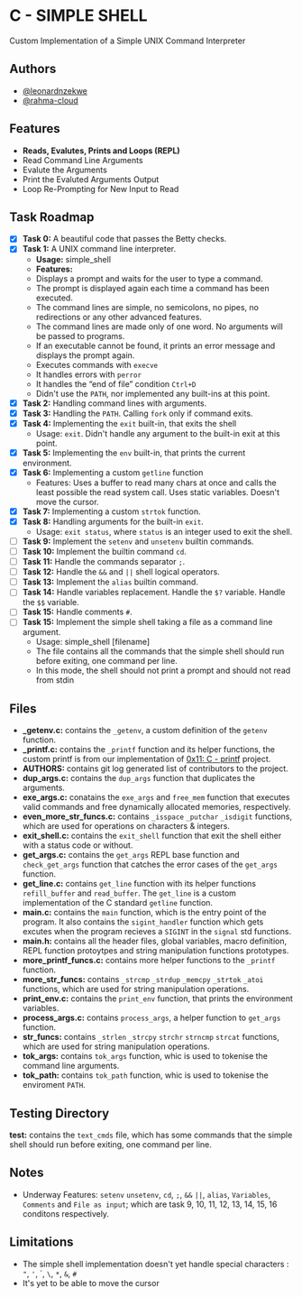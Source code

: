 # C - SIMPLE SHELL

Custom Implementation of a Simple UNIX Command Interpreter

## Authors

- [@leonardnzekwe](https://www.github.com/leonardnzekwe)
- [@rahma-cloud](https://www.github.com/rahma-cloud)

## Features

- **Reads, Evalutes, Prints and Loops (REPL)**
- Read Command Line Arguments
- Evalute the Arguments
- Print the Evaluted Arguments Output
- Loop Re-Prompting for New Input to Read

## Task Roadmap

- [x]  **Task 0:** A beautiful code that passes the Betty checks.
- [x]  **Task 1:** A UNIX command line interpreter.
    - **Usage:** simple_shell
    - **Features:**
    - Displays a prompt and waits for the user to type a command.
    - The prompt is displayed again each time a command has been executed.
    - The command lines are simple, no semicolons, no pipes, no redirections or any other advanced features.
    - The command lines are made only of one word. No arguments will be passed to programs.
    - If an executable cannot be found, it prints an error message and displays the prompt again.
    - Executes commands with `execve`
    - It handles errors with `perror`
    - It handles the “end of file” condition `Ctrl+D`
    - Didn't use the `PATH`, nor implemented any built-ins at this point.
- [x]  **Task 2:** Handling command lines with arguments.
- [x]  **Task 3:** Handling the `PATH`. Calling `fork` only if command exits.
- [x]  **Task 4:** Implementing the `exit` built-in, that exits the shell
    - Usage: `exit`. Didn't handle any argument to the built-in exit at this point.
- [x]  **Task 5:** Implementing the `env` built-in, that prints the current environment.
- [x]  **Task 6:** Implementing a custom `getline` function
    - Features: Uses a buffer to read many chars at once and calls the least possible the read system call. Uses static variables. Doesn't move the cursor.
- [x]  **Task 7:** Implementing a custom `strtok` function.
- [x]  **Task 8:** Handling arguments for the built-in `exit`.
    - Usage: `exit status`, where `status` is an integer used to exit the shell.
- [ ]  **Task 9:** Implement the `setenv` and `unsetenv` builtin commands.
- [ ]  **Task 10:** Implement the builtin command `cd`.
- [ ]  **Task 11:** Handle the commands separator `;`.
- [ ]  **Task 12:** Handle the `&&` and `||` shell logical operators.
- [ ]  **Task 13:** Implement the `alias` builtin command.
- [ ]  **Task 14:** Handle variables replacement. Handle the `$?` variable. Handle the `$$` variable.
- [ ]  **Task 15:** Handle comments `#`.
- [ ]  **Task 15:** Implement the simple shell taking a file as a command line argument.
    - Usage: simple_shell [filename]
    - The file contains all the commands that the simple shell should run before exiting, one command per line.
    - In this mode, the shell should not print a prompt and should not read from stdin

## Files

- **_getenv.c:** contains the `_getenv`, a custom definition of the `getenv` function.
- **_printf.c:** contains the `_printf` function and its helper functions, the custom printf is from our implementation of [0x11: C - printf](https://github.com/leonardnzekwe/printf) project.
- **AUTHORS:** contains git log generated list of contributors to the project.
- **dup_args.c:** contains the `dup_args` function that duplicates the arguments.
- **exe_args.c:** conatains the `exe_args` and `free_mem` function that executes valid commands and free dynamically allocated memories, respectively.
- **even_more_str_funcs.c:** contains `_isspace` `_putchar` `_isdigit` functions, which are used for operations on characters & integers.
- **exit_shell.c:** contains the `exit_shell` function that exit the shell either with a status code or without.
- **get_args.c:** contains the `get_args` REPL base function and `check_get_args` function that catches the error cases of the `get_args` function.
- **get_line.c:** contains `get_line` function with its helper functions `refill_buffer` and `read_buffer`. The `get_line` is a custom implementation of the C standard `getline`  function.
- **main.c:** contains the `main` function, which is the entry point of the program. It also contains the `sigint_handler` function which gets excutes when the program recieves a `SIGINT` in the `signal` std functions.
- **main.h:** contains all the header files, global variables, macro definition, REPL function protoytpes and string manipulation functions prototypes.
- **more_printf_funcs.c:** contains more helper functions to the `_printf` function.
- **more_str_funcs:** contains `_strcmp` `_strdup` `_memcpy` `_strtok` `_atoi` functions, which are used for string manipulation operations.
- **print_env.c:** contains the `print_env` function, that prints the environment variables.
- **process_args.c:** contains `process_args`, a helper function to `get_args` function.
- **str_funcs:** contains `_strlen` `_strcpy` `strchr` `strncmp` `strcat` functions, which are used for string manipulation operations.
- **tok_args:** contains `tok_args` function, whic is used to tokenise the command line arguments.
- **tok_path:** contains `tok_path` function, whic is used to tokenise the enviroment `PATH`.

## Testing Directory

**test:** contains the `text_cmds` file, which has some commands that the simple shell should run before exiting, one command per line.

## Notes

- Underway Features: `setenv` `unsetenv`, `cd`, `;`, `&&` `||`, `alias`, `Variables`, `Comments` and `File as input`; which are task 9, 10, 11, 12, 13, 14, 15, 16 conditons respectively.

## Limitations

- The simple shell implementation doesn't yet handle special characters : `"`, `'`, \`, `\`, `*`, `&`, `#`
- It's yet to be able to move the cursor
